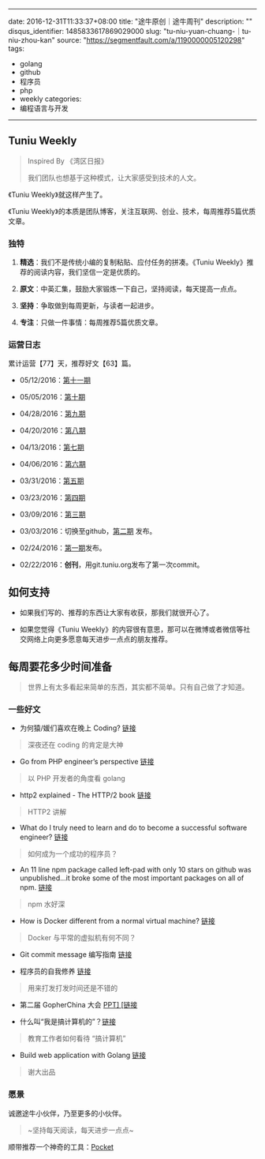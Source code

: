 
---
date: 2016-12-31T11:33:37+08:00
title: "途牛原创｜途牛周刊"
description: ""
disqus_identifier: 1485833617869029000
slug: "tu-niu-yuan-chuang-｜tu-niu-zhou-kan"
source: "https://segmentfault.com/a/1190000005120298"
tags: 
- golang 
- github 
- 程序员 
- php 
- weekly 
categories:
- 编程语言与开发
---

Tuniu Weekly
------------

> Inspired By 《湾区日报》
>
> 我们团队也想基于这种模式，让大家感受到技术的人文。

《Tuniu Weekly》就这样产生了。

《Tuniu
Weekly》的本质是团队博客，关注互联网、创业、技术，每周推荐5篇优质文章。

### 独特

1.  **精选**：我们不是传统小编的复制粘贴、应付任务的拼凑。《Tuniu
    Weekly》推荐的阅读内容，我们坚信一定是优质的。

2.  **原文**：中英汇集，鼓励大家锻炼一下自己，坚持阅读，每天提高一点点。

3.  **坚持**：争取做到每周更新，与读者一起进步。

4.  **专注**：只做一件事情：每周推荐5篇优质文章。

### 运营日志

累计运营【77】天，推荐好文【63】篇。

-   05/12/2016：[第十一期](https://github.com/xuqingfeng/pocket/blob/master/11.%E7%AC%AC%E5%8D%81%E4%B8%80%E6%9C%9F/README.md)

-   05/05/2016：[第十期](https://github.com/xuqingfeng/pocket/blob/master/10.%E7%AC%AC%E5%8D%81%E6%9C%9F/README.md)

-   04/28/2016：[第九期](https://github.com/xuqingfeng/pocket/blob/master/09.%E7%AC%AC%E4%B9%9D%E6%9C%9F/READMEK.md)

-   04/20/2016：[第八期](https://github.com/xuqingfeng/pocket/blob/master/08.%E7%AC%AC%E5%85%AB%E6%9C%9F%2FREADME.md)

-   04/13/2016：[第七期](https://github.com/xuqingfeng/pocket/blob/master/07.%E7%AC%AC%E4%B8%83%E6%9C%9F%2FREADME.md)

-   04/06/2016：[第六期](https://github.com/xuqingfeng/pocket/blob/master/06.%E7%AC%AC%E5%85%AD%E6%9C%9F%2FREADME.md)

-   03/31/2016：[第五期](https://github.com/xuqingfeng/pocket/blob/master/05.%E7%AC%AC%E4%BA%94%E6%9C%9F%2FREADME.md)

-   03/23/2016：[第四期](https://github.com/xuqingfeng/pocket/blob/master/04.%E7%AC%AC%E5%9B%9B%E6%9C%9F%2FREADME.md)

-   03/09/2016：[第三期](https://github.com/xuqingfeng/pocket/blob/master/03.%E7%AC%AC%E4%B8%89%E6%9C%9F%2FREADME.md)

-   03/03/2016：切换至github，[第二期](https://github.com/xuqingfeng/pocket/tree/master/02.%E7%AC%AC%E4%BA%8C%E6%9C%9F)
    发布。

-   02/24/2016：[第一期](https://github.com/xuqingfeng/pocket/tree/master/01.%E7%AC%AC%E4%B8%80%E6%9C%9F)发布。

-   02/22/2016：**创刊**，用git.tuniu.org发布了第一次commit。

如何支持
--------

-   如果我们写的、推荐的东西让大家有收获，那我们就很开心了。

-   如果您觉得《Tuniu
    Weekly》的内容很有意思，那可以在微博或者微信等社交网络上向更多愿意每天进步一点点的朋友推荐。

每周要花多少时间准备
--------------------

> 世界上有太多看起来简单的东西，其实都不简单。只有自己做了才知道。

### 一些好文

-   为何猿/媛们喜欢在晚上 Coding?
    [链接](https://www.quora.com/Do-good-coders-code-in-the-morning-or-late-at-night/answer/Quincy-Larson?srid=iGy0&share=dc1d9556)

> 深夜还在 coding 的肯定是大神 <span class="emoji emoji-clap"></span>

-   Go from PHP engineer’s perspective
    [链接](http://sobit.me/2016/02/25/go-from-php-engineers-perspective/)

> 以 PHP 开发者的角度看 golang

-   http2 explained - The HTTP/2 book
    [链接](https://daniel.haxx.se/http2/)

> HTTP2 讲解

-   What do I truly need to learn and do to become a successful software
    engineer?
    [链接](https://www.quora.com/What-do-I-truly-need-to-learn-and-do-to-become-a-successful-software-engineer)

> 如何成为一个成功的程序员？<span class="emoji emoji-beer"></span>

-   An 11 line npm package called left-pad with only 10 stars on github
    was unpublished...it broke some of the most important packages on
    all of npm.
    [链接](https://www.reddit.com/r/programming/comments/4bjss2/an_11_line_npm_package_called_leftpad_with_only/)

> npm 水好深 <span class="emoji emoji-joy"></span>

-   How is Docker different from a normal virtual machine?
    [链接](https://stackoverflow.com/questions/16047306/how-is-docker-different-from-a-normal-virtual-machine)

> Docker 与平常的虚拟机有何不同？

-   Git commit message 编写指南
    [链接](http://www.ruanyifeng.com/blog/2016/01/commit_message_change_log.html)

-   程序员的自我修养
    [链接](https://www.gitbook.com/book/leohxj/a-programmer-prepares/details)

> 用来打发打发时间还是不错的 <span class="emoji emoji-smirk"></span>

-   第二届 GopherChina 大会 [PPT\]
    \[链接](https://github.com/gopherchina/conference)

-   什么叫“我是搞计算机的”？[链接](http://www.52cs.org/?p=728)

> 教育工作者如何看待 “搞计算机”

-   Build web application with Golang
    [链接](https://www.gitbook.com/book/astaxie/build-web-application-with-golang/details)

> 谢大出品 <span class="emoji emoji-sunglasses"></span>

### 愿景

诚邀途牛小伙伴，乃至更多的小伙伴。

> \~坚持每天阅读，每天进步一点点\~

顺带推荐一个神奇的工具：[Pocket](https://getpocket.com/)

